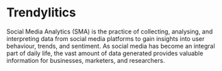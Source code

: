 # Trendylitics
Social Media Analytics (SMA) is the practice of collecting, analysing, and interpreting data from social media platforms to gain insights into user behaviour, trends, and sentiment. As social media has become an integral part of daily life, the vast amount of data generated provides valuable information for businesses, marketers, and researchers.

